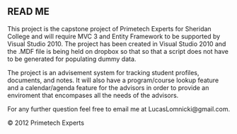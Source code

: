 <h2>READ ME</h2>

<p>This project is the capstone project of Primetech Experts for Sheridan College and will require MVC 3 and Entity Framework to be supported by Visual Studio 2010. The project has been created in Visual Studio 2010 and the .MDF file is being held on dropbox so that so that a script does not have to be generated for populating dummy data.</p>

<p>The project is an advisement system for tracking student profiles, documents, and notes. It will also have a program/course lookup feature and a calendar/agenda feature for the advisors in order to provide an enviroment that encompases all the needs of the advisors.</p>

<p>For any further question feel free to email me at LucasLomnicki@gmail.com.</p>
<div class="footer">
        &copy; 2012 Primetech Experts
    </div>